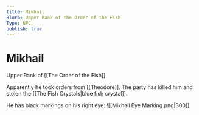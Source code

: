 ```yaml
---
title: Mikhail
Blurb: Upper Rank of the Order of the Fish
Type: NPC
publish: true
---
```


# Mikhail

Upper Rank of [[The Order of the Fish]]

Apparently he took orders from [[Theodore]]. The party has killed him and stolen the [[The Fish Crystals|blue fish crystal]].

He has black markings on his right eye:
![[Mikhail Eye Marking.png|300]]

